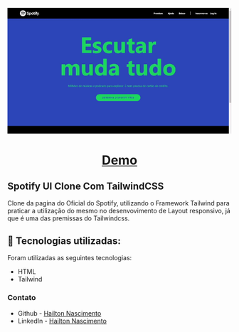 <p align="center" display="block">
  <img src="img/00.gif" alt="Animated Gif">
</p>
<h1 align="center">
 <a href="https://hailton-nascimento.github.io/SpotifyTailwind/" target="_blank" rel="noopener noreferrer">Demo</a>
</h1>

##  Spotify UI Clone Com TailwindCSS

Clone da pagina do Oficial do Spotify, utilizando o Framework Tailwind para praticar a utilização do mesmo no desenvovimento de Layout responsivo, já que é uma das premissas do Tailwindcss.


## 🚀 Tecnologias utilizadas:

Foram utilizadas as seguintes tecnologias:

<ul>
    <li>HTML</li>
    <li>Tailwind</li>
</ul>

### Contato

- Github - [Hailton Nascimento](https://github.com/Hailton-Nascimento)
- LinkedIn - [Hailton Nascimento](https://linkedin.com/in/hailton-nascimento)
